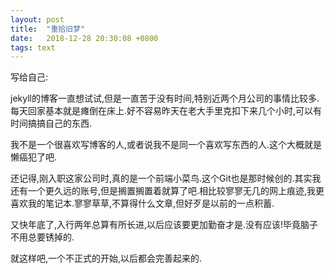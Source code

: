 ```yaml
---
layout: post
title:  "重拾旧梦"
date:   2018-12-28 20:30:08 +0800
tags: text
---
```


写给自己: 

jekyll的博客一直想试试,但是一直苦于没有时间,特别近两个月公司的事情比较多.每天回家基本就是瘫倒在床上.好不容易昨天在老大手里克扣下来几个小时,可以有时间搞搞自己的东西.

我不是一个很喜欢写博客的人,或者说我不是同一个喜欢写东西的人.这个大概就是懒癌犯了吧.

还记得,刚入职这家公司时,真的是一个前端小菜鸟.这个Git也是那时候创的.其实我还有一个更久远的账号,但是搁置搁置着就算了吧.相比较寥寥无几的网上痕迹,我更喜欢我的笔记本.寥寥草草,不算得什么文章,但好歹是以前的一点积蓄.

又快年底了,入行两年总算有所长进,以后应该要更加勤奋才是.没有应该!毕竟脑子不用总要锈掉的.

就这样吧,一个不正式的开始,以后都会完善起来的.

